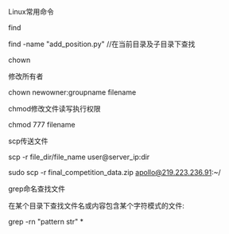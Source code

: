 Linux常用命令



find

find -name "add_position.py"  //在当前目录及子目录下查找



chown

修改所有者

chown newowner:groupname filename



chmod修改文件读写执行权限

chmod 777 filename



scp传送文件

scp -r file_dir/file_name user@server_ip:dir

sudo scp -r final_competition_data.zip apollo@219.223.236.91:~/



grep命名查找文件

在某个目录下查找文件名或内容包含某个字符模式的文件:

grep -rn "pattern str" * 

